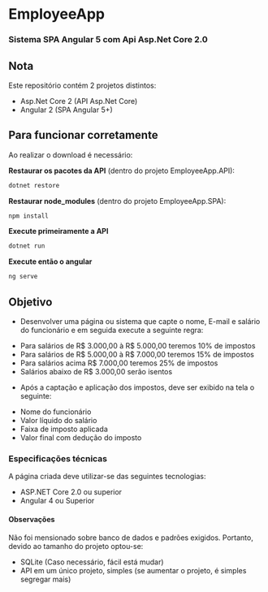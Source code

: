 # EmployeeApp
### Sistema SPA Angular 5 com Api Asp.Net Core 2.0

## Nota
Este repositório contém 2 projetos distintos:
* Asp.Net Core 2 (API Asp.Net Core)
* Angular 2      (SPA Angular 5+)

## Para funcionar corretamente
Ao realizar o download é necessário:

**Restaurar os pacotes da API** (dentro do projeto EmployeeApp.API): 
```bash
dotnet restore
```
**Restaurar node_modules** (dentro do projeto EmployeeApp.SPA): 
```bash
npm install
```

**Execute primeiramente a API**
```bash
dotnet run
```
**Execute então o angular**
```bash
ng serve
```

## Objetivo ##
* Desenvolver uma página ou sistema que capte o nome, E-mail e salário do funcionário e em seguida execute a seguinte regra:
- Para salários de R$ 3.000,00 à R$ 5.000,00 teremos 10% de impostos
- Para salários de R$ 5.000,00 à R$ 7.000,00 teremos 15% de impostos
- Para salários acima R$ 7.000,00 teremos 25% de impostos
- Salários abaixo de R$ 3.000,00 serão isentos
* Após a captação e aplicação dos impostos, deve ser exibido na tela o seguinte:
- Nome do funcionário
- Valor líquido do salário
- Faixa de imposto aplicada
- Valor final com dedução do imposto

### Especificações técnicas
A página criada deve utilizar-se das seguintes tecnologias:
- ASP.NET Core 2.0 ou superior
- Angular 4 ou Superior

#### Observações
Não foi mensionado sobre banco de dados e padrões exigidos.
Portanto, devido ao tamanho do projeto optou-se:
* SQLite (Caso necessário, fácil está mudar)
* API em um único projeto, simples (se aumentar o projeto, é simples segregar mais)

